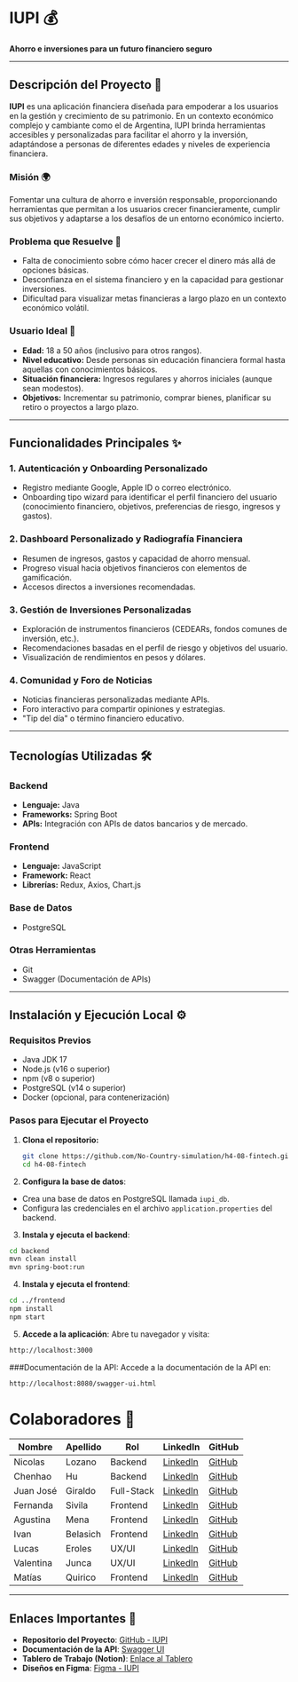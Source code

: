 # **IUPI** 💰  
**Ahorro e inversiones para un futuro financiero seguro**  

---

## **Descripción del Proyecto** 🚀  
**IUPI** es una aplicación financiera diseñada para empoderar a los usuarios en la gestión y crecimiento de su patrimonio. En un contexto económico complejo y cambiante como el de Argentina, IUPI brinda herramientas accesibles y personalizadas para facilitar el ahorro y la inversión, adaptándose a personas de diferentes edades y niveles de experiencia financiera.  

### **Misión** 🌍  
Fomentar una cultura de ahorro e inversión responsable, proporcionando herramientas que permitan a los usuarios crecer financieramente, cumplir sus objetivos y adaptarse a los desafíos de un entorno económico incierto.  

### **Problema que Resuelve** 🎯  
- Falta de conocimiento sobre cómo hacer crecer el dinero más allá de opciones básicas.  
- Desconfianza en el sistema financiero y en la capacidad para gestionar inversiones.  
- Dificultad para visualizar metas financieras a largo plazo en un contexto económico volátil.  

### **Usuario Ideal** 👤  
- **Edad:** 18 a 50 años (inclusivo para otros rangos).  
- **Nivel educativo:** Desde personas sin educación financiera formal hasta aquellas con conocimientos básicos.  
- **Situación financiera:** Ingresos regulares y ahorros iniciales (aunque sean modestos).  
- **Objetivos:** Incrementar su patrimonio, comprar bienes, planificar su retiro o proyectos a largo plazo.  

---

## **Funcionalidades Principales** ✨  

### 1. **Autenticación y Onboarding Personalizado**  
- Registro mediante Google, Apple ID o correo electrónico.  
- Onboarding tipo wizard para identificar el perfil financiero del usuario (conocimiento financiero, objetivos, preferencias de riesgo, ingresos y gastos).  

### 2. **Dashboard Personalizado y Radiografía Financiera**  
- Resumen de ingresos, gastos y capacidad de ahorro mensual.  
- Progreso visual hacia objetivos financieros con elementos de gamificación.  
- Accesos directos a inversiones recomendadas.  

### 3. **Gestión de Inversiones Personalizadas**  
- Exploración de instrumentos financieros (CEDEARs, fondos comunes de inversión, etc.).  
- Recomendaciones basadas en el perfil de riesgo y objetivos del usuario.  
- Visualización de rendimientos en pesos y dólares.  

### 4. **Comunidad y Foro de Noticias**  
- Noticias financieras personalizadas mediante APIs.  
- Foro interactivo para compartir opiniones y estrategias.  
- "Tip del día" o término financiero educativo.  

---

## **Tecnologías Utilizadas** 🛠️  

### **Backend**  
- **Lenguaje:** Java  
- **Frameworks:** Spring Boot
- **APIs:** Integración con APIs de datos bancarios y de mercado.  

### **Frontend**  
- **Lenguaje:** JavaScript  
- **Framework:** React  
- **Librerías:** Redux, Axios, Chart.js

### **Base de Datos**  
- PostgreSQL    

### **Otras Herramientas**  
- Git  
- Swagger (Documentación de APIs)

---

## **Instalación y Ejecución Local** ⚙️  

### Requisitos Previos  
- Java JDK 17  
- Node.js (v16 o superior)  
- npm (v8 o superior)  
- PostgreSQL (v14 o superior)  
- Docker (opcional, para contenerización)  

### Pasos para Ejecutar el Proyecto  

1. **Clona el repositorio:**  
   ```bash
   git clone https://github.com/No-Country-simulation/h4-08-fintech.git
   cd h4-08-fintech
   ```
2. **Configura la base de datos**:  
- Crea una base de datos en PostgreSQL llamada `iupi_db`.  
- Configura las credenciales en el archivo `application.properties` del backend.  

3. **Instala y ejecuta el backend**:  
  ```bash
  cd backend
  mvn clean install
  mvn spring-boot:run
  ```
4. **Instala y ejecuta el frontend**:
  ```bash
  cd ../frontend
  npm install
  npm start
  ```
5. **Accede a la aplicación**:
  Abre tu navegador y visita:
  ```bash
  http://localhost:3000
  ```
###Documentación de la API:
  Accede a la documentación de la API en:
  ```bash
  http://localhost:8080/swagger-ui.html
  ```

# Colaboradores 👥

| Nombre      | Apellido   | Rol         | LinkedIn  | GitHub   |
|-------------|------------|-------------|-----------|----------|
| Nicolas     | Lozano     | Backend     | [LinkedIn](#) | [GitHub](#) |
| Chenhao     | Hu         | Backend     | [LinkedIn](#) | [GitHub](#) |
| Juan José   | Giraldo    | Full-Stack  | [LinkedIn](#) | [GitHub](#) |
| Fernanda    | Sivila     | Frontend    | [LinkedIn](https://www.linkedin.com/in/fernanda-sivila/) | [GitHub](https://github.com/fernandasivila) |
| Agustina    | Mena       | Frontend    | [LinkedIn](#) | [GitHub](#) |
| Ivan        | Belasich   | Frontend    | [LinkedIn](#) | [GitHub](#) |
| Lucas       | Eroles     | UX/UI       | [LinkedIn](#) | [GitHub](#) |
| Valentina   | Junca      | UX/UI       | [LinkedIn](#) | [GitHub](#) |
| Matías      | Quirico    | Frontend    | [LinkedIn](#) | [GitHub](#) |

---

## Enlaces Importantes 🔗

- **Repositorio del Proyecto**: [GitHub - IUPI](#)
- **Documentación de la API**: [Swagger UI](#)
- **Tablero de Trabajo (Notion)**: [Enlace al Tablero](#)
- **Diseños en Figma**: [Figma - IUPI](#)
